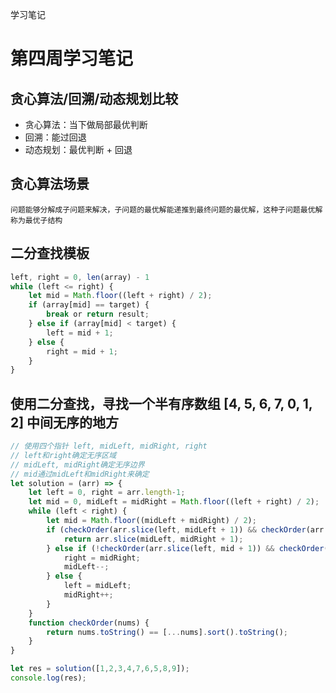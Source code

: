 学习笔记

# 第四周学习笔记

## 贪心算法/回溯/动态规划比较
* 贪心算法：当下做局部最优判断 
* 回溯：能过回退
* 动态规划：最优判断 + 回退

## 贪心算法场景
	问题能够分解成子问题来解决，子问题的最优解能递推到最终问题的最优解，这种子问题最优解称为最优子结构

## 二分查找模板
```javascript
left, right = 0, len(array) - 1
while (left <= right) {
	let mid = Math.floor((left + right) / 2);
	if (array[mid] == target) {
		break or return result;
	} else if (array[mid] < target) {
		left = mid + 1;
	} else {
		right = mid + 1;
	}
}

```
## 使用二分查找，寻找一个半有序数组 [4, 5, 6, 7, 0, 1, 2] 中间无序的地方
```javascript
// 使用四个指针 left, midLeft, midRight, right
// left和right确定无序区域
// midLeft, midRight确定无序边界
// mid通过midLeft和midRight来确定
let solution = (arr) => {
    let left = 0, right = arr.length-1;
    let mid = 0, midLeft = midRight = Math.floor((left + right) / 2);
    while (left < right) {
        let mid = Math.floor((midLeft + midRight) / 2);
        if (checkOrder(arr.slice(left, midLeft + 1)) && checkOrder(arr.slice(midRight, right + 1))) {
            return arr.slice(midLeft, midRight + 1);
        } else if (!checkOrder(arr.slice(left, mid + 1)) && checkOrder(arr.slice(mid, right + 1))) {
            right = midRight;
            midLeft--;
        } else {
            left = midLeft;
            midRight++;
        }
    }
    function checkOrder(nums) {
        return nums.toString() == [...nums].sort().toString();
    }
}

let res = solution([1,2,3,4,7,6,5,8,9]);
console.log(res);
```